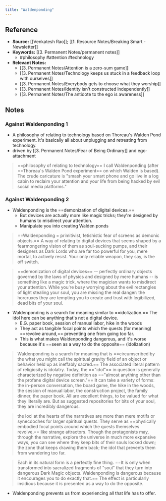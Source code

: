 ```yaml
---
title: "Waldenponding"
---
```

## Reference
- **Source:** [[Venkatesh Rao]]; [[1. Resource Notes/Breaking Smart - Newsletter]]
- **Keywords:** [[3. Permanent Notes/permanent notes]]
	- #philosophy #attention #technology
- **Relevant Notes:**
	- [[3. Permanent Notes/Attention is a zero-sum game]]
	- [[3. Permanent Notes/Technology keeps us stuck in a feedback loop with ourselves]]
	- [[3. Permanent Notes/Everybody gets to choose what they worship]]
	- [[3. Permanent Notes/Identity isn't constructed independently]]
	- [[3. Permanent Notes/The antidote to the ego is awareness]]
## Notes
### Against Waldenponding 1
- A philosophy of relating to technology based on Thoreau's Walden Pond experiment. It's basically all about unplugging and retreating from technology. 
- driven by [[3. Permanent Notes/Fear of Being Ordinary]] and ego-attachment

> ==philosophy of relating to technology== I call Waldenponding (after ==Thoreau's Walden Pond experiment== on which Walden is based). The crude caricature is "smash your smart phone and go live in a log cabin to reclaim your attention and your life from being hacked by evil social media platforms."

### Against Waldenponding 2
- Waldenponding is the ==demonization of digital devices.== 
	- But devices are actually more like magic tricks; they're designed by humans to misdirect your attention.
	- Manipulate you into creating Walden ponds

>  ==Waldenponding = primitivist, fetishistic fear of screens as demonic objects.== A way of relating to digital devices that seems shaped by a fearmongering vision of them as soul-sucking pumps, and their designers as Dark Lords who are far too powerful for you, mere mortal,  to actively resist. Your only reliable weapon, they say, is the off switch.

>  ==demonization of digital devices== -- perfectly ordinary objects governed by the laws of physics and designed by mere humans --  is something like a magic trick, where the magician wants to misdirect your attention. While you're busy worrying about the evil rectangles of light stealing your soul, you are missing the real danger: the horcruxes they are tempting you to create and trust with legibilized, dead bits of your soul.

- Waldenponding is a search for meaning similar to ==idolization.== The idol here can be anything that's not a digital device.
	- E.G. paper book, session of manual labor, hike in the woods
	- They act as tangible focal points which the quests (for meaning) ==revolve around,== preventing one from going too far.
	- This is what makes Waldenponding dangerous, and it's worse because it's ==seen as a way to do the opposite== (idolization)

>  Waldenponding is a search for meaning that is ==circumscribed by the what you might call the spiritual gravity field of an object or behavior held up as ineffably sacred.== The associated literal pattern of religiosity is idolatry. Today, the =="idol"== in question is generally characterized by negative definition as =="almost anything other than the profane digital device screen."== It can take a variety of forms: the in-person conversation, the board game, the hike in the woods, the session of manual labor, the construction project, the family dinner, the paper book. All are excellent things, to be valued for what they literally are. But as suggested repositories for bits of your soul, they are incredibly dangerous.

>  the loci at the hearts of the narratives are more than mere motifs or synecdoches for larger spiritual quests. They serve as ==physically embodied focal points around which the quests themselves revolve,== like strange attractors. Though the protagonists may, through the narrative, explore the universe in much more expansive ways, you can see where they keep bits of their souls locked down; the zone that keeps drawing them back; the idol that prevents them from wandering too far.

>  Each in its natural form is a perfectly fine thing. ==It is only when transformed into sacralized fragments of "soul" that they turn into dangerous Dark Magic objects. Waldenponding is dangerous because it encourages you to do exactly that.== The effect is particularly insidious because it is presented as a way to do the opposite.

- Waldenponding prevents us from experiencing all that life has to offer.